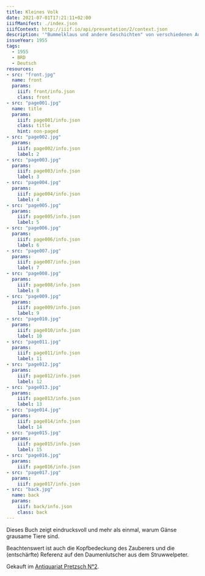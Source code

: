 ```yaml
---
title: Kleines Volk
date: 2021-07-01T17:21:11+02:00
iiifManifest: ./index.json
iiifContext: http://iiif.io/api/presentation/2/context.json
description: '"Bummelklaus und andere Geschichten" von verschiedenen Autoren, erschienen ca. 1955 bei Scholz-Mainz, Wiesbaden. <a class="worldcat" href="http://www.worldcat.org/oclc/73285674">&nbsp;</a>'
issueYear: 1955
tags:
  - 1955
  - BRD
  - Deutsch
resources:
- src: "front.jpg"
  name: front
  params:
    iiif: front/info.json
    class: front
- src: "page001.jpg"
  name: title
  params:
    iiif: page001/info.json
    class: title
    hint: non-paged
- src: "page002.jpg"
  params:
    iiif: page002/info.json
    label: 2
- src: "page003.jpg"
  params:
    iiif: page003/info.json
    label: 3
- src: "page004.jpg"
  params:
    iiif: page004/info.json
    label: 4
- src: "page005.jpg"
  params:
    iiif: page005/info.json
    label: 5
- src: "page006.jpg"
  params:
    iiif: page006/info.json
    label: 6
- src: "page007.jpg"
  params:
    iiif: page007/info.json
    label: 7
- src: "page008.jpg"
  params:
    iiif: page008/info.json
    label: 8
- src: "page009.jpg"
  params:
    iiif: page009/info.json
    label: 9
- src: "page010.jpg"
  params:
    iiif: page010/info.json
    label: 10
- src: "page011.jpg"
  params:
    iiif: page011/info.json
    label: 11
- src: "page012.jpg"
  params:
    iiif: page012/info.json
    label: 12
- src: "page013.jpg"
  params:
    iiif: page013/info.json
    label: 13
- src: "page014.jpg"
  params:
    iiif: page014/info.json
    label: 14
- src: "page015.jpg"
  params:
    iiif: page015/info.json
    label: 15
- src: "page016.jpg"
  params:
    iiif: page016/info.json
- src: "page017.jpg"
  params:
    iiif: page017/info.json
- src: "back.jpg"
  name: back
  params:
    iiif: back/info.json
    class: back
---
```

Dieses Buch zeigt eindrucksvoll und mehr als einmal, warum Gänse grausame Tiere sind.
<!--more-->
Beachtenswert ist auch die Kopfbedeckung des Zauberers und die (entschärfte) Referenz auf den Daumenlutscher aus dem Struwwelpeter.

<div class="source">Gekauft im <a href="https://antiquariat-pretzsch.de/">Antiquariat Pretzsch N°2</a>.</div>
